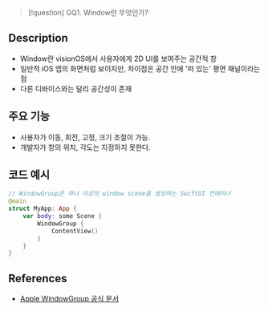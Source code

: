 >[!question]
>GQ1. Window란 무엇인가?

## Description
- Window란 visionOS에서 사용자에게 2D UI를 보여주는 공간적 창
- 일반적 iOS 앱의 화면처럼 보이지만, 차이점은 공간 안에 '떠 있는' 평면 패널이라는 점
- 다른 디바이스와는 달리 공간성이 존재

## 주요 기능
+ 사용자가 이동, 회전, 고정, 크기 조절이 가능.
+ 개발자가 창의 위치, 각도는 지정하지 못한다.

## 코드 예시
```swift
// WindowGroup은 하나 이상의 window scene을 생성하는 SwiftUI 컨테이너
@main
struct MyApp: App {
    var body: some Scene {
        WindowGroup {
            ContentView()
        }
    }
}
```


## References
- [Apple WindowGroup 공식 문서](https://developer.apple.com/documentation/swiftui/windowgroup?utm_source=chatgpt.com)